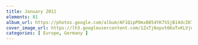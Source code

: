 ```yaml
---
title: January 2011
elements: 81
album_url: https://photos.google.com/album/AF1QipPOmxB854YK7SSjB14dcIK7pmEGGzl3Q5D8wLIy
cover_image_url: https://lh3.googleusercontent.com/1ZxTj6opvt6KuTvKLVjuszW5xNtIhDuJ9RTPF0lfIbmgZHCQ6hlkokYZvvPqPCp9sR-wBFQTq8EYZGDuNT0ZZzGw23HLLUD2_AEj2CM4-P5lS0IXnammsq4Uop-iIx3PfOIiblobKQBMNGtc8nIHMU6ooV1KxF3jIqslDmENQHHcjBHxH0NpWHd-41tXfCMFa54r5Za9bWcTU3g_WMJNcYScehlSkZCh7y3o9oPG_qNOJ6ba5OMdLzfHA8xiWN6DxnF5tIDJoosFRLH_WEGrlWVOzvd6bsK3VMjqKEaEE6j6fKBbX2pyIeWXvplqB5nk1pYJUkbJFmAKc2cAMxPONJA6uvGt2mKKMjncqbnsFrsyt-U1i0ZOF0ijpSxX2GQUVx_4zx8gPaykWWo-XnA-aawi9AJq0o6Us2s9_N45dZ76kqNDffA0PLv0eJbVSWpnzqrj4mBFz2mAJ-i4QtuTY77PluxVYv80CvqCS8-wUc-cLbyx5smQ7dxrZvsc9fgVI_RloGM8TaRvFAbSLO3Fc9qnFlNWJMPWuHkS_21ScQUaJpqTQB3j_mZhADOOjZs0AHSRQhiZ_Jfuw4LkoCfk7F85CZpPyvcFEfoyk-H7OgVZL5dd17OtbVJ_eqzvFYbP5GYqMzEsa-86LRv4AKnw8F4=s195-p-k-no
categories: [ Europe, Germany ]
---
```

